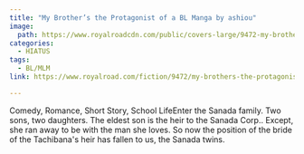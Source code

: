 ```yaml
---
title: "My Brother’s the Protagonist of a BL Manga by ashiou"
image:
  path: https://www.royalroadcdn.com/public/covers-large/9472-my-brothers-the-protagonist-of-a-bl-manga.jpg
categories:
  - HIATUS
tags:
  - BL/MLM
link: https://www.royalroad.com/fiction/9472/my-brothers-the-protagonist-of-a-bl-manga

---
```

Comedy, Romance, Short Story, School LifeEnter the Sanada family. Two sons, two daughters. The eldest son is the heir to the Sanada Corp.. Except, she ran away to be with the man she loves. So now the position of the bride of the Tachibana's heir has fallen to us, the Sanada twins.

